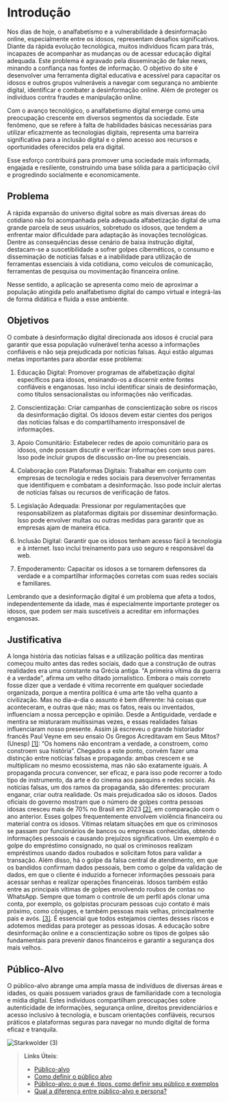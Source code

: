 # Introdução

Nos dias de hoje, o analfabetismo e a vulnerabilidade à desinformação online, especialmente entre os idosos, representam desafios significativos. Diante da rápida evolução tecnológica, muitos indivíduos ficam para trás, incapazes de acompanhar as mudanças ou de acessar educação digital adequada. Este problema é agravado pela disseminação de fake news, minando a confiança nas fontes de informação. O objetivo do site é desenvolver uma ferramenta digital educativa e acessível para capacitar os idosos e outros grupos vulneráveis a navegar com segurança no ambiente digital, identificar e combater a desinformação online. Além de proteger os indivíduos contra fraudes e manipulação online.

Com o avanço tecnológico, o analfabetismo digital emerge como uma preocupação crescente em diversos segmentos da sociedade. Este fenômeno, que se refere à falta de habilidades básicas necessárias para utilizar eficazmente as tecnologias digitais, representa uma barreira significativa para a inclusão digital e o pleno acesso aos recursos e oportunidades oferecidos pela era digital.

Esse esforço contribuirá para promover uma sociedade mais informada, engajada e resiliente, construindo uma base sólida para a participação cívil e progredindo socialmente e economicamente.

## Problema

A rápida expansão do universo digital sobre as mais diversas áreas do cotidiano não foi acompanhada pela adequada alfabetização digital de uma grande parcela de seus usuários, sobretudo os idosos, que tendem a enfrentar maior dificuldade para adaptação às inovações tecnológicas. Dentre as consequências desse cenário de baixa instrução digital, destacam-se a suscetibilidade a sofrer golpes cibernéticos, o consumo e disseminação de notícias falsas e a inabilidade para utilização de ferramentas essenciais à vida cotidiana, como veículos de comunicação, ferramentas de pesquisa ou movimentação financeira online. 

Nesse sentido, a aplicação se apresenta como meio de aproximar a população atingida pelo analfabetismo digital do campo virtual e integrá-las de forma didática e fluida a esse ambiente.

## Objetivos

O combate à desinformação digital direcionada aos idosos é crucial para garantir que essa população vulnerável tenha acesso a informações confiáveis e não seja prejudicada por notícias falsas. Aqui estão algumas metas importantes para abordar esse problema:

1. Educação Digital: Promover programas de alfabetização digital específicos para idosos, ensinando-os a discernir entre fontes confiáveis e enganosas. Isso inclui identificar sinais de desinformação, como títulos sensacionalistas ou informações não verificadas.

2. Conscientização: Criar campanhas de conscientização sobre os riscos da desinformação digital. Os idosos devem estar cientes dos perigos das notícias falsas e do compartilhamento irresponsável de informações.

3. Apoio Comunitário: Estabelecer redes de apoio comunitário para os idosos, onde possam discutir e verificar informações com seus pares. Isso pode incluir grupos de discussão on-line ou presenciais.

4. Colaboração com Plataformas Digitais: Trabalhar em conjunto com empresas de tecnologia e redes sociais para desenvolver ferramentas que identifiquem e combatam a desinformação. Isso pode incluir alertas de notícias falsas ou recursos de verificação de fatos.

5. Legislação Adequada: Pressionar por regulamentações que responsabilizem as plataformas digitais por disseminar desinformação. Isso pode envolver multas ou outras medidas para garantir que as empresas ajam de maneira ética.

6. Inclusão Digital: Garantir que os idosos tenham acesso fácil à tecnologia e à internet. Isso inclui treinamento para uso seguro e responsável da web.

7. Empoderamento: Capacitar os idosos a se tornarem defensores da verdade e a compartilhar informações corretas com suas redes sociais e familiares.

Lembrando que a desinformação digital é um problema que afeta a todos, independentemente da idade, mas é especialmente importante proteger os idosos, que podem ser mais suscetíveis a acreditar em informações enganosas.

## Justificativa

A longa história das notícias falsas e a utilização política das mentiras começou muito antes das redes sociais, dado que a construção de outras realidades era uma constante na Grécia antiga. "A primeira vítima da guerra é a verdade", afirma um velho ditado jornalístico. Embora o mais correto fosse dizer que a verdade é vítima recorrente em qualquer sociedade organizada, porque a mentira política é uma arte tão velha quanto a civilização. Mas no dia-a-dia o assunto é bem diferente: há coisas que aconteceram, e outras que não; mas os fatos, reais ou inventados, influenciam a nossa percepção e opinião.
Desde a Antiguidade, verdade e mentira se misturaram muitíssimas vezes, e essas realidades falsas influenciaram nosso presente. Assim já escreveu o grande historiador francês Paul Veyne em seu ensaio Os Gregos Acreditavam em Seus Mitos? (Unesp) [[1]](../docs/references.md): “Os homens não encontram a verdade, a constroem, como constroem sua história”. Chegados a este ponto, convém fazer uma distinção entre notícias falsas e propaganda: ambas crescem e se multiplicam no mesmo ecossistema, mas não são exatamente iguais. A propaganda procura convencer, ser eficaz, e para isso pode recorrer a todo tipo de instrumento, da arte e do cinema aos pasquins e redes sociais. As notícias falsas, um dos ramos da propaganda, são diferentes: procuram enganar, criar outra realidade.
Os mais prejudicadoa são os idosos. Dados oficiais do governo mostram que o número de golpes contra pessoas idosas cresceu mais de 70% no Brasil em 2023 [[2]](../docs/references.md), em comparação com o ano anterior. Esses golpes frequentemente envolvem violência financeira ou material contra os idosos. Vítimas relatam situações em que os criminosos se passam por funcionários de bancos ou empresas conhecidas, obtendo informações pessoais e causando prejuízos significativos. Um exemplo é o golpe do empréstimo consignado, no qual os criminosos realizam empréstimos usando dados roubados e solicitam fotos para validar a transação. Além disso, há o golpe da falsa central de atendimento, em que os bandidos confirmam dados pessoais, bem como o golpe da validação de dados, em que o cliente é induzido a fornecer informações pessoais para acessar senhas e realizar operações financeiras. Idosos também estão entre as principais vítimas de golpes envolvendo roubos de contas no WhatsApp. Sempre que tomam o controle de um perfil após clonar uma conta, por exemplo, os golpistas procuram pessoas cujo contato é mais próximo, como cônjuges, e também pessoas mais velhas, principalmente pais e avós. [[3]](../docs/references.md). É essencial que todos estejamos cientes desses riscos e adotemos medidas para proteger as pessoas idosas. A educação sobre desinformação online e a conscientização sobre os tipos de golpes são fundamentais para prevenir danos financeiros e garantir a segurança dos mais velhos.


## Público-Alvo

O público-alvo abrange uma ampla massa de indivíduos de diversas áreas e idades, os quais possuem variados graus de familiaridade com a tecnologia e mídia digital. Estes indivíduos compartilham preocupações sobre autenticidade de informações, segurança online, direitos previdenciários e acesso inclusivo à tecnologia, e buscam orientações confiáveis, recursos práticos e plataformas seguras para navegar no mundo digital de forma eficaz e tranquila.

![Starkwolder (3)](https://github.com/ICEI-PUC-Minas-PMV-SI/pmv-si-2024-1-pe1-t2-desinformacaodigital/assets/161175013/3211923c-91ab-4c36-a189-37f1beacda96)

> **Links Úteis**:
> - [Público-alvo](https://blog.hotmart.com/pt-br/publico-alvo/)
> - [Como definir o público alvo](https://exame.com/pme/5-dicas-essenciais-para-definir-o-publico-alvo-do-seu-negocio/)
> - [Público-alvo: o que é, tipos, como definir seu público e exemplos](https://klickpages.com.br/blog/publico-alvo-o-que-e/)
> - [Qual a diferença entre público-alvo e persona?](https://rockcontent.com/blog/diferenca-publico-alvo-e-persona/)
